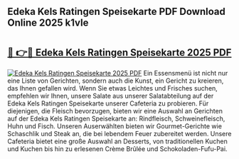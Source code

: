 ## Edeka Kels Ratingen Speisekarte PDF Download Online 2025 k1vIe

# <h2><a href="http://gc97eoo.nevu.top/?p=Edeka+Kels+Ratingen+Speisekarte">🔗 👉🔴 Edeka Kels Ratingen Speisekarte 2025 PDF</a></h2>

[![Edeka Kels Ratingen Speisekarte 2025 PDF](https://i.imgur.com/dBaPXMq.png)](http://gc97eoo.nevu.top/?p=Edeka+Kels+Ratingen+Speisekarte)
Ein Essensmenü ist nicht nur eine Liste von Gerichten, sondern auch die Kunst, ein Gericht zu kreieren, das Ihnen gefallen wird. Wenn Sie etwas Leichtes und Frisches suchen, empfehlen wir Ihnen, unsere Salate aus unserer Salatabteilung auf der Edeka Kels Ratingen Speisekarte unserer Cafeteria zu probieren. Für diejenigen, die Fleisch bevorzugen, bieten wir eine Auswahl an Gerichten auf der Edeka Kels Ratingen Speisekarte an: Rindfleisch, Schweinefleisch, Huhn und Fisch. Unseren Auserwählten bieten wir Gourmet-Gerichte wie Schaschlik und Steak an, die bei lebendem Feuer zubereitet werden. Unsere Cafeteria bietet eine große Auswahl an Desserts, von traditionellen Kuchen und Kuchen bis hin zu erlesenen Crème Brûlée und Schokoladen-Fufu-Pai.
